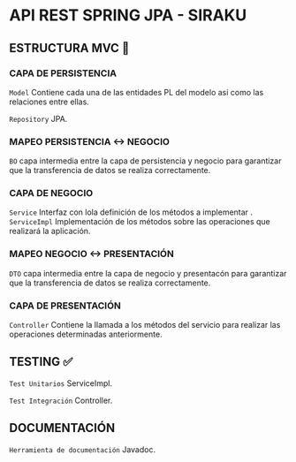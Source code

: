 # API REST SPRING JPA - SIRAKU 
## ESTRUCTURA MVC :wrench:
### CAPA DE PERSISTENCIA
`Model` Contiene cada una de las entidades PL del modelo asi como las relaciones entre ellas.

`Repository` JPA.
### MAPEO PERSISTENCIA <-> NEGOCIO
`BO` capa intermedia entre la capa de persistencia y negocio para garantizar que la transferencia de datos se realiza correctamente.
### CAPA DE NEGOCIO

`Service` Interfaz con lola definición de los métodos a implementar .
`ServiceImpl` Implementación de los métodos sobre las operaciones que realizará la aplicación.

### MAPEO NEGOCIO <-> PRESENTACIÓN
`DTO` capa intermedia entre la capa de negocio y presentacón para garantizar que la transferencia de datos se realiza correctamente.

### CAPA DE PRESENTACIÓN
`Controller` Contiene la llamada a los métodos del servicio para realizar las operaciones determinadas anteriormente.


## TESTING :white_check_mark:
`Test Unitarios` ServiceImpl.

`Test Integración` Controller.

## DOCUMENTACIÓN
`Herramienta de documentación` Javadoc.
